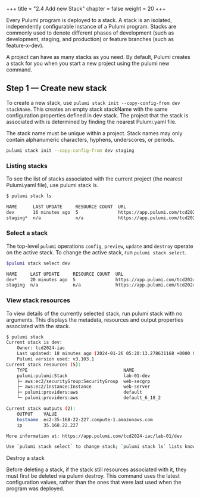 +++
title = "2.4  Add new Stack"
chapter = false
weight = 20
+++

Every Pulumi program is deployed to a stack. A stack is an isolated, independently configurable instance of a Pulumi program. Stacks are commonly used to denote different phases of development (such as development, staging, and production) or feature branches (such as feature-x-dev).

A project can have as many stacks as you need. By default, Pulumi creates a stack for you when you start a new project using the pulumi new command.

## Step 1 &mdash; Create new stack

To create a new stack, use `pulumi stack init --copy-config-from dev stackName`. This creates an empty stack stackName with the same configuration properties defined in dev stack. The project that the stack is associated with is determined by finding the nearest Pulumi.yaml file.  

The stack name must be unique within a project. Stack names may only contain alphanumeric characters, hyphens, underscores, or periods.

```bash
pulumi stack init --copy-config-from dev staging

```

### Listing stacks

To see the list of stacks associated with the current project (the nearest Pulumi.yaml file), use pulumi stack ls.

```bash
$ pulumi stack ls 

NAME      LAST UPDATE     RESOURCE COUNT  URL
dev       16 minutes ago  5               https://app.pulumi.com/tcd2024-iac/lab-01/dev
staging*  n/a             n/a             https://app.pulumi.com/tcd2024-iac/lab-01/staging

```
### Select a stack

The top-level `pulumi` operations `config`, `preview`, `update` and `destroy` operate on the active stack. To change the active stack, run `pulumi stack select`.

```bash
$pulumi stack select dev

NAME     LAST UPDATE     RESOURCE COUNT  URL
dev*     20 minutes ago  5               https://app.pulumi.com/tcd2024-iac/lab-01/dev
staging  n/a             n/a             https://app.pulumi.com/tcd2024-iac/lab-01/staging

```


### View stack resources
To view details of the currently selected stack, run pulumi stack with no arguments. This displays the metadata, resources and output properties associated with the stack.

```bash
$ pulumi stack
Current stack is dev:
    Owner: tcd2024-iac
    Last updated: 18 minutes ago (2024-01-26 05:20:13.278631168 +0000 UTC)
    Pulumi version used: v3.103.1
Current stack resources (5):
    TYPE                                    NAME
    pulumi:pulumi:Stack                     lab-01-dev
    ├─ aws:ec2/securityGroup:SecurityGroup  web-secgrp
    ├─ aws:ec2/instance:Instance            web-server
    ├─ pulumi:providers:aws                 default
    └─ pulumi:providers:aws                 default_6_18_2

Current stack outputs (2):
    OUTPUT    VALUE
    hostname  ec2-35-168-22-227.compute-1.amazonaws.com
    ip        35.168.22.227

More information at: https://app.pulumi.com/tcd2024-iac/lab-01/dev

Use `pulumi stack select` to change stack; `pulumi stack ls` lists known ones
```

Destroy a stack

Before deleting a stack, if the stack still resources associated with it, they must first be deleted via pulumi destroy. This command uses the latest configuration values, rather than the ones that were last used when the program was deployed.

